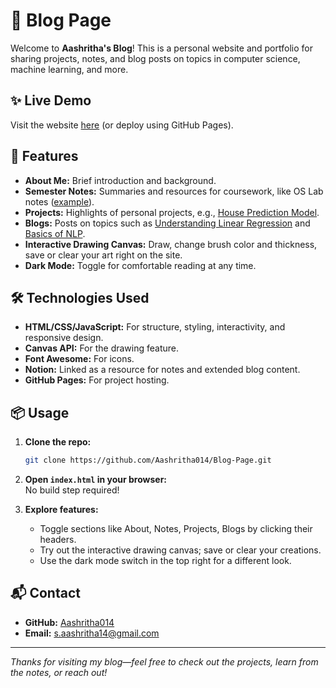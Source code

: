 # 📜 Blog Page

Welcome to **Aashritha's Blog**! This is a personal website and portfolio for sharing projects, notes, and blog posts on topics in computer science, machine learning, and more.

## ✨ Live Demo

Visit the website [here](https://github.com/Aashritha014/Blog-Page) (or deploy using GitHub Pages).

## 🚀 Features

- **About Me:** Brief introduction and background.
- **Semester Notes:** Summaries and resources for coursework, like OS Lab notes ([example](https://flash-bream-1cd.notion.site/OS-Lab-20917bf3de1e8066b5e7e8e6aa15acf3?source=copy_link)).
- **Projects:** Highlights of personal projects, e.g., [House Prediction Model](https://aashritha014.github.io/house-price-predictor/).
- **Blogs:** Posts on topics such as [Understanding Linear Regression](https://flash-bream-1cd.notion.site/Linear-Regression-15517bf3de1e80e592e4d92f078395f3?source=copy_link) and [Basics of NLP](https://flash-bream-1cd.notion.site/Basics-of-NLP-14c17bf3de1e80a5bbeaf3a79696a82d).
- **Interactive Drawing Canvas:** Draw, change brush color and thickness, save or clear your art right on the site.
- **Dark Mode:** Toggle for comfortable reading at any time.

## 🛠️ Technologies Used

- **HTML/CSS/JavaScript:** For structure, styling, interactivity, and responsive design.
- **Canvas API:** For the drawing feature.
- **Font Awesome:** For icons.
- **Notion:** Linked as a resource for notes and extended blog content.
- **GitHub Pages:** For project hosting.

## 📦 Usage

1. **Clone the repo:**
   ```bash
   git clone https://github.com/Aashritha014/Blog-Page.git
   ```
2. **Open `index.html` in your browser:**  
   No build step required!

3. **Explore features:**
   - Toggle sections like About, Notes, Projects, Blogs by clicking their headers.
   - Try out the interactive drawing canvas; save or clear your creations.
   - Use the dark mode switch in the top right for a different look.



## 📬 Contact

- **GitHub:** [Aashritha014](https://github.com/Aashritha014)
- **Email:** [s.aashritha14@gmail.com](mailto:s.aashritha14@gmail.com)

---

*Thanks for visiting my blog—feel free to check out the projects, learn from the notes, or reach out!*
